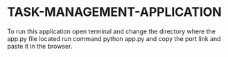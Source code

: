# TASK-MANAGEMENT-APPLICATION
To run this application open terminal and change the directory where the app.py file located 
run command python app.py and copy the port link and paste it in the browser.
